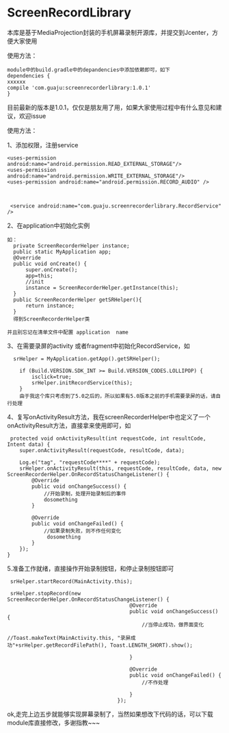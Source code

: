 # ScreenRecordLibrary
本库是基于MediaProjection封装的手机屏幕录制开源库，并提交到Jcenter，方便大家使用

使用方法： 

    module中的build.gradle中的depandencies中添加依赖即可，如下
    dependencies {
    xxxxxx
    compile 'com.guaju:screenrecorderlibrary:1.0.1'
    }
  
  目前最新的版本是1.0.1，仅仅是朋友用了用，如果大家使用过程中有什么意见和建议，欢迎issue
  
  使用方法：
  
  1、添加权限，注册service
  
    <uses-permission android:name="android.permission.READ_EXTERNAL_STORAGE"/>
    <uses-permission android:name="android.permission.WRITE_EXTERNAL_STORAGE"/>
    <uses-permission android:name="android.permission.RECORD_AUDIO" />
    
    
    
     <service android:name="com.guaju.screenrecorderlibrary.RecordService" />
  
  2、在application中初始化实例
  
    如：
      private ScreenRecorderHelper instance;
      public static MyApplication app;
      @Override
      public void onCreate() {
          super.onCreate();
          app=this;
          //init
          instance = ScreenRecorderHelper.getInstance(this);
      }
      public ScreenRecorderHelper getSRHelper(){
          return instance;
      }
      得到ScreenRecorderHelper类
    
    并且别忘记在清单文件中配置 application  name
    
    
 
     
   3、在需要录屏的activity 或者fragment中初始化RecordService，如
   
      srHelper = MyApplication.getApp().getSRHelper();

        if (Build.VERSION.SDK_INT >= Build.VERSION_CODES.LOLLIPOP) {
            isclick=true;
            srHelper.initRecordService(this);
        }
        由于我这个库只考虑到了5.0之后的，所以如果有5.0版本之前的手机需要录屏的话，请自行处理
        
   4、复写onActivityResult方法，我在screenRecorderHelper中也定义了一个onActivityResult方法，直接拿来使用即可，如
   
     protected void onActivityResult(int requestCode, int resultCode, Intent data) {
        super.onActivityResult(requestCode, resultCode, data);

        Log.e("tag", "requestCode****" + requestCode);
        srHelper.onActivityResult(this, requestCode, resultCode, data, new ScreenRecorderHelper.OnRecordStatusChangeListener() {
            @Override
            public void onChangeSuccess() {
                //开始录制，处理开始录制后的事件
                dosomething
            }

            @Override
            public void onChangeFailed() {
                //如果录制失败，则不作任何变化
                 dosomething
            }
        });
    }
    
  5.准备工作就绪，直接操作开始录制按钮，和停止录制按钮即可
  
     srHelper.startRecord(MainActivity.this);
     
     srHelper.stopRecord(new ScreenRecorderHelper.OnRecordStatusChangeListener() {
                                            @Override
                                            public void onChangeSuccess() {
                                                //当停止成功，做界面变化
                                                //Toast.makeText(MainActivity.this, "录屏成功"+srHelper.getRecordFilePath(), Toast.LENGTH_SHORT).show();

                                            }

                                            @Override
                                            public void onChangeFailed() {
                                                //不作处理

                                            }
                                        });
  
   ok,走完上边五步就能够实现屏幕录制了，当然如果想改下代码的话，可以下载module库直接修改，多谢指教~~~ 
    
